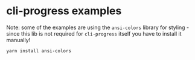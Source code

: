 cli-progress examples
=================================

Note: some of the examples are using the `ansi-colors` library for styling - since this lib is not required for `cli-progress` itself you have to install it manually!

```bash
yarn install ansi-colors
```